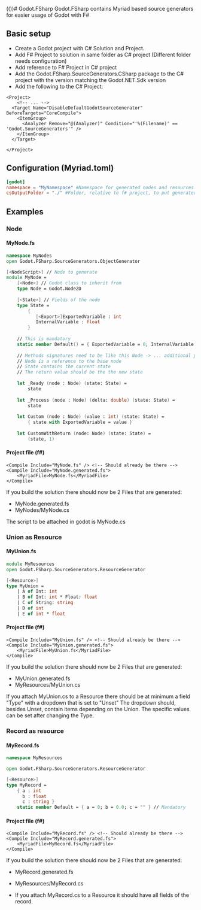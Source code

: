 (())# Godot.FSharp
Godot.FSharp contains Myriad based source generators for easier usage of Godot with F#

## Basic setup
- Create a Godot project with C# Solution and Project.
- Add F# Project to solution in same folder as C# project (Different folder needs configuration)
- Add reference to F# Project in C# project 
- Add the Godot.FSharp.SourceGenerators.CSharp package to the C# project with the version matching the Godot.NET.Sdk version
- Add the following to the C# Project:
```msbuild
<Project>
    <!-- ... -->
  <Target Name="DisableDefaultGodotSourceGenerator" BeforeTargets="CoreCompile">
    <ItemGroup>
      <Analyzer Remove="@(Analyzer)" Condition="'%(Filename)' == 'Godot.SourceGenerators'" />
    </ItemGroup>
  </Target>
  
</Project>
```

## Configuration (Myriad.toml)
``` toml
[godot]
namespace = "MyNamespace" #Namespace for generated nodes and resources. Default is 'Generated'
csOutputFolder = "./" #Folder, relative to f# project, to put generated C# files
```

## Examples

### Node

#### MyNode.fs

``` fsharp
namespace MyNodes
open Godot.FSharp.SourceGenerators.ObjectGenerator

[<NodeScript>] // Node to generate
module MyNode =
    [<Node>] // Godot class to inherit from
    type Node = Godot.Node2D
    
    [<State>] // Fields of the node
    type State =
        {
           [<Export>]ExportedVariable : int
           InternalVariable : float
        }
    
    // This is mandatory
    static member Default() = { ExportedVariable = 0; InternalVariable = 0.0 }
    
    // Methods signatures need to be like this Node -> ... additional parameters ... -> State -> State 
    // Node is a reference to the base node
    // State contains the current state
    // The return value should be the the new state
    
    let _Ready (node : Node) (state: State) =
        state
    
    let _Process (node : Node) (delta: double) (state: State) =
        state
        
    let Custom (node : Node) (value : int) (state: State) =        
        { state with ExportedVariable = value }
        
    let CustomWithReturn (node: Node) (state: State) =
        (state, 1)        
```

#### Project file (f#)

``` msbuild
<Compile Include="MyNode.fs" /> <!-- Should already be there -->
<Compile Include="MyNode.generated.fs">
    <MyriadFile>MyNode.fs</MyriadFile>
</Compile>
```

If you build the solution there should now be 2 Files that are generated:

- MyNode.generated.fs 
- MyNodes/MyNode.cs

The script to be attached in godot is MyNode.cs

### Union as Resource

#### MyUnion.fs
```fsharp
module MyResources
open Godot.FSharp.SourceGenerators.ResourceGenerator

[<Resource>]
type MyUnion =
    | A of Int: int
    | B of Int: int * Float: float
    | C of String: string
    | D of int
    | E of int * float
```

#### Project file (f#)

``` msbuild
<Compile Include="MyUnion.fs" /> <!-- Should already be there -->
<Compile Include="MyUnion.generated.fs">
    <MyriadFile>MyUnion.fs</MyriadFile>
</Compile>
```

If you build the solution there should now be 2 Files that are generated:

- MyUnion.generated.fs
- MyResources/MyUnion.cs

If you attach MyUnion.cs to a Resource there should be at minimum a field "Type" with a dropdown that is set to "Unset"
The dropdown should, besides Unset, contain items depending on the Union.
The specific values can be set after changing the Type.

### Record as resource

#### MyRecord.fs
```fsharp
namespace MyResources

open Godot.FSharp.SourceGenerators.ResourceGenerator

[<Resource>]
type MyRecord =
    { a : int
      b : float
      c : string }
    static member Default = { a = 0; b = 0.0; c = "" } // Mandatory
```

#### Project file (f#)

``` msbuild
<Compile Include="MyRecord.fs" /> <!-- Should already be there -->
<Compile Include="MyRecord.generated.fs">
    <MyriadFile>MyRecord.fs</MyriadFile>
</Compile>
```

If you build the solution there should now be 2 Files that are generated:

- MyRecord.generated.fs
- MyResources/MyRecord.cs

- If you attach MyRecord.cs to a Resource it should have all fields of the record. 